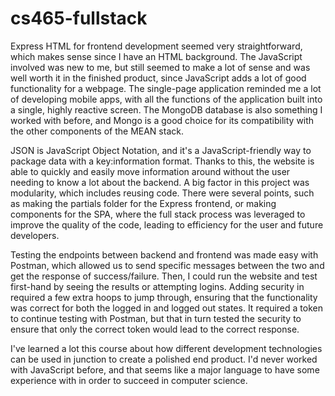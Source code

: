 # cs465-fullstack

Express HTML for frontend development seemed very straightforward, which makes sense since I have an HTML background. The JavaScript involved was new to me, but still seemed to make a lot of sense and was well worth it in the finished product, since JavaScript adds a lot of good functionality for a webpage. The single-page application reminded me a lot of developing mobile apps, with all the functions of the application built into a single, highly reactive screen. The MongoDB database is also something I worked with before, and Mongo is a good choice for its compatibility with the other components of the MEAN stack. 

JSON is JavaScript Object Notation, and it's a JavaScript-friendly way to package data with a key:information format. Thanks to this, the website is able to quickly and easily move information around without the user needing to know a lot about the backend. A big factor in this project was modularity, which includes reusing code. There were several points, such as making the partials folder for the Express frontend, or making components for the SPA, where the full stack process was leveraged to improve the quality of the code, leading to efficiency for the user and future developers.

Testing the endpoints between backend and frontend was made easy with Postman, which allowed us to send specific messages between the two and get the response of success/failure. Then, I could run the website and test first-hand by seeing the results or attempting logins. Adding security in required a few extra hoops to jump through, ensuring that the functionality was correct for both the logged in and logged out states. It required a token to continue testing with Postman, but that in turn tested the security to ensure that only the correct token would lead to the correct response.

I've learned a lot this course about how different development technologies can be used in junction to create a polished end product. I'd never worked with JavaScript before, and that seems like a major language to have some experience with in order to succeed in computer science. 
